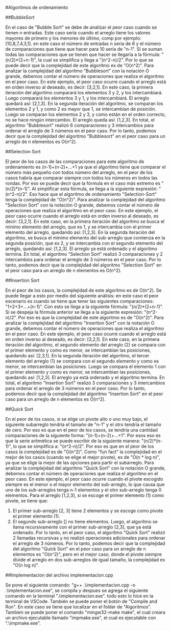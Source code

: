 #Algoritmos de ordenamiento

##BubbleSort 

En el caso de "Bubble Sort" se debe de analizar el peor caso cuando se tienen n entradas. Este caso sería cuando el arreglo tiene los valores mayores de primero y los menores de último, comp por ejemplo: [10,8,7,4,3,1]. en este caso el número de entradas n seria de 6 y el número de comparaciones que tiene que hacer para 10 sería de "n-1". Si se suman todas las comparaciones que se tienen que hacer se llegaría a la fórmula: "(n/2)*(2+n-1)", la cual se simplifica y llega a "(n^2-n)/2". Por lo que se puede decir que la complejidad de este algoritmo es de "O(n^2)".
Para analizar la complejidad del algoritmo "Bubblesort" con la notación O grande, debemos contar el número de operaciones que realiza el algoritmo en el peor caso. En este ejemplo, el peor caso ocurre cuando el arreglo está en orden inverso al deseado, es decir: [3,2,1].
En este caso, la primera iteración del algoritmo comparará los elementos 3 y 2, y los intercambiará. Luego comparará los elementos 3 y 1, y los intercambiará. El arreglo quedará así: [2,1,3].
En la segunda iteración del algoritmo, se comparan los elementos 2 y 1, y como 2 es mayor que 1, se intercambian de posición. Luego se comparan los elementos 2 y 3, y como están en el orden correcto, no se hace ningún intercambio. El arreglo queda así: [1,2,3].
En total, el algoritmo "Bubblesort" realizó 6 comparaciones y 3 intercambios para ordenar el arreglo de 3 números en el peor caso. Por lo tanto, podemos decir que la complejidad del algoritmo "Bubblesort" en el peor caso para un arreglo de n elementos es O(n^2).


##Selection Sort

El peor de los casos de las comparaciones para este algoritmo de ordenamiento es (n-1)+(n-2)+...+1 ya que el algoritmo tiene que comparar el número más pequeño con todos número del arreglo, en el peor de los casos habría que comparar siempre con todos los números en todos las rondas. Por eso se puede decir que la fórmula en el caso más extremo es "(n/2)*(n-1)". Al simplificar esta fórmula, se llega a la siguiente expresión: "(n^2-n)/2". Eso hace que el algoritmo de ordenamiento "Selection-Sort" tenga la complejidad de "O(n^2)". 
Para analizar la complejidad del algoritmo "Selection Sort" con la notación O grande, debemos contar el número de operaciones que realiza el algoritmo en el peor caso. En este ejemplo, el peor caso ocurre cuando el arreglo está en orden inverso al deseado, es decir: [3,2,1].
En este caso, en la primera iteración del algoritmo se busca el mínimo elemento del arreglo, que es 1, y se intercambia con el primer elemento del arreglo, quedando así: [1,2,3].
En la segunda iteración del algoritmo, se busca el mínimo elemento del sub-arreglo que comienza en la segunda posición, que es 2, y se intercambia con el segundo elemento del arreglo, quedando así: [1,2,3]. El arreglo ya está ordenado y el algoritmo termina.
En total, el algoritmo "Selection Sort" realizó 3 comparaciones y 2 intercambios para ordenar el arreglo de 3 números en el peor caso. Por lo tanto, podemos decir que la complejidad del algoritmo "Selection Sort" en el peor caso para un arreglo de n elementos es O(n^2).



##Insertion Sort

En el peor de los casos, la complejidad de este algoritmo es de O(n^2). Se puede llegar a esto por medio del siguiente análisis: en este caso el peor escenario es cuando se tiene que tener las siguientes comparaciones: "1+2+3+...+(n-1)". Con esto se llega a la siguiente fórmula: "(n/2)*(2+n-1)". Si se despeja la fórmula anterior se llega a la siguiente expresión: "(n^2-n)/2". Por eso es que la complejidad de este algoritmo es de "O(n^2)". 
Para analizar la complejidad del algoritmo "Insertion Sort" con la notación O grande, debemos contar el número de operaciones que realiza el algoritmo en el peor caso. En este ejemplo, el peor caso ocurre cuando el arreglo está en orden inverso al deseado, es decir: [3,2,1].
En este caso, en la primera iteración del algoritmo, el segundo elemento del arreglo (2) se compara con el primer elemento y como es menor, se intercambian las posiciones, quedando así: [2,3,1].
En la segunda iteración del algoritmo, el tercer elemento del arreglo (1) se compara con el segundo elemento y como es menor, se intercambian las posiciones. Luego se compara el elemento 1 con el primer elemento y como es menor, se intercambian las posiciones, quedando así: [1,2,3]. El arreglo ya está ordenado y el algoritmo termina.
En total, el algoritmo "Insertion Sort" realizó 3 comparaciones y 3 intercambios para ordenar el arreglo de 3 números en el peor caso. Por lo tanto, podemos decir que la complejidad del algoritmo "Insertion Sort" en el peor caso para un arreglo de n elementos es O(n^2).



##Quick Sort

En el peor de los casos, si se elige un pivote alto o uno muy bajo, el siguiente subarreglo tendría el  tamaño de "n-1" y el otro tendría el tamaño de cero. Por eso es que en el peor de los casos, se tendría una cantidad comparaciones de la siguiente forma: "(n-1)+(n-2)+...+1". Por esos eso es que la serie aritmética se puede escribir de la siguiente manera: "(n/2)*(n-1)", lo que se simplifica a: "(n^2-n)/2". Por eso es que en el peor de los casos la complejidad es de "O(n^2)". Como "fun fact" la complejidad en el mejor de los casos (cuando se elige el mejor pivote), es de  "O(n * log n)", ya que se elige la mejor de las opciones para partir el subarreglo.
Para analizar la complejidad del algoritmo "Quick Sort" con la notación O grande, debemos contar el número de operaciones que realiza el algoritmo en el peor caso. En este ejemplo, el peor caso ocurre cuando el pivote escogido siempre es el menor o el mayor elemento del sub-arreglo, lo que causa que uno de los sub-arreglos tenga n-1 elementos y el otro sub-arreglo tenga 0 elementos.
Para el arreglo [1,2,3], si se escoge el primer elemento (1) como pivote, se tiene que:
1. El primer sub-arreglo [2, 3] tiene 2 elementos y se escoge como pivote el primer elemento (1).
2. El segundo sub-arreglo [] no tiene elementos.
Luego, el algoritmo se llama recursivamente con el primer sub-arreglo [2,3], que ya está ordenado.
Por lo tanto, en el peor caso, el algoritmo "Quick Sort" realizó 2 llamadas recursivas y no realizó operaciones adicionales para ordenar el arreglo de 3 números. Por lo tanto, podemos decir que la complejidad del algoritmo "Quick Sort" en el peor caso para un arreglo de n elementos es "O(n^2)", pero en el mejor caso, donde el pivote siempre divide el arreglo en dos sub-arreglos de igual tamaño, la complejidad es "O(n log n)".



##Implementacion del archivo implementacion.cpp 

Se pone el siguiente comando: "g++ .\implementacion.cpp -o .\implementacion.exe", se compila y despues se agrega el siguiente comando en la terminal ".\implementacion.exe". todo esto lo hice en la terminal de VSCode. También se puede poner el botón de "Compile and Run". En este caso se tiene que localizar en el folder de "Algoritmos".
Tambien se puede poner el comando "mingw32-make make", el cual creara un archivo ejecutable llamado "impmake.exe", el cual es ejecutable con ".\impmake.exe".
